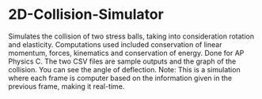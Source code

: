 # 2D-Collision-Simulator
Simulates the collision of two stress balls, taking into consideration rotation and elasticity. Computations used included conservation of linear momentum, forces, kinematics and conservation of energy. Done for AP Physics C.
The two CSV files are sample outputs and the graph of the collision. You can see the angle of deflection.
Note: This is a simulation where each frame is computer based on the information given in the previous frame, making it real-time. 
